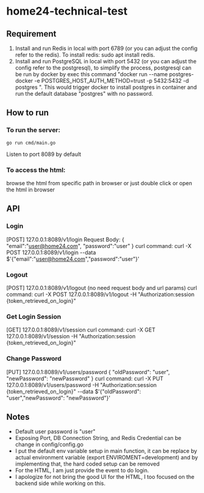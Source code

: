 # home24-technical-test

## Requirement

1. Install and run Redis in local with port 6789 (or you can adjust the config refer to the redis). To install redis: sudo apt install redis.
2. Install and run PostgreSQL in local with port 5432 (or you can adjust the config refer to the postgresql), to simplify the process, postgresql can be run by docker by exec this command "docker run --name postgres-docker -e POSTGRES_HOST_AUTH_METHOD=trust -p 5432:5432 -d postgres
". This would trigger docker to install postgres in container and run the default database "postgres" with no password.

## How to run 

### To run the server:
`go run cmd/main.go`

Listen to port 8089 by default

### To access the html:
browse the html from specific path in browser or just double click or open the html in browser 

## API

### Login
[POST] 127.0.0.1:8089/v1/login 
Request Body:
{
    "email":"user@home24.com",
    "password":"user"
}
curl command: 
curl -X POST 127.0.0.1:8089/v1/login --data $'{"email":"user@home24.com","password":"user"}'

### Logout
[POST] 127.0.0.1:8089/v1/logout (no need request body and url params)
curl command:
curl -X POST 127.0.0.1:8089/v1/logout -H "Authorization:session {token_retrieved_on_login}"

### Get Login Session
[GET] 127.0.0.1:8089/v1/session 
curl command:
curl -X GET 127.0.0.1:8089/v1/session -H "Authorization:session {token_retrieved_on_login}"

### Change Password
[PUT] 127.0.0.1:8089/v1/users/password
{
    "oldPassword": "user",
    "newPassword": "newPassword"
}
curl command: 
curl -X PUT 127.0.0.1:8089/v1/users/password -H "Authorization:session {token_retrieved_on_login}" --data $'{"oldPassword": "user","newPassword": "newPassword"}'

## Notes

- Default user password is "user"
- Exposing Port, DB Connection String, and Redis Credential can be change in config/config.go
- I put the default env variable setup in main function, it can be replace by actual environment variable (export ENVIROMENT=development) and by implementing that, the hard coded setup can be removed
- For the HTML, I am just provide the event to do login.
- I apologize for not bring the good UI for the HTML, I too focused on the backend side while working on this.